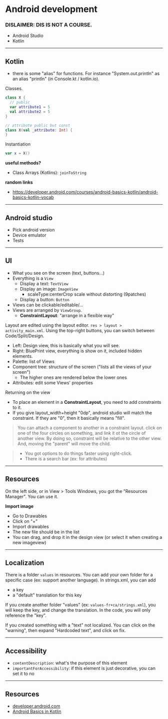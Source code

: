 # Android development

### DISLAIMER: DIS IS NOT A COURSE.

* Android Studio
* Kotlin

<hr class="sr">

## Kotlin

* there is some "alias" for functions. For instance "System.out.println" as an alias "println" (in Console.kt / kotlin.io).

Classes.

```kotlin
class X {
  // public
  var attribute1 = 5
  val attribute2 = 5
}

// attribute public but const
class X(val _attribute: Int) {
}
```

Instantiation

```kotlin
var x = X()
```

**useful methods?**

* Class Arrays (Kotlins): `joinToString`

**random links**

* https://developer.android.com/courses/android-basics-kotlin/android-basics-kotlin-vocab

<hr class="sr">

## Android studio

* Pick android version
* Device emulator
* Tests

<hr class="sl">

## UI

* What you see on the screen (text, buttons...)
* Everything is a `View`
  * Display a text: `TextView`
  * Display an image: `ImageView`
    * scaleType:centerCrop scale without distorting (9patches)
  * Display a button: `Button`
* Views can be clickable/editable/...
* Views are arranged by `ViewGroup`.
  * **ConstraintLayout**: "arrange in a flexible way"

Layout are edited using the layout editor. `res > layout > activity_main.xml`. Using the top-right buttons, you can switch between Code/Split/Design.

* Left: Design view, this is basically what you will see.
* Right: BluePrint view, everything is show on it, included hidden elements.
* Palette: list of Views
* Component tree: structure of the screen ("lists all the views of your screen")
  * The higher ones are rendered below the lower ones
* Attributes: edit some Views' properties

Returning on the view

* To place an element in a **ConstraintLayout**, you need to add constraints to it.
* If you give layout_width+height "0dp", android studio will match the constraint. If they are "0", then it basically means "fill".

> You can attach a component to another in a constraint layout. click on one of the four circles on something, and link it ot the circle of another view. By doing so, constraint will be relative to the other view. And, moving the "parent" will move the child.

> * You got options to do things faster using right-click.
> * There is a search bar (ex: for attributes)

<hr class="sr">

## Resources

On the left side, or in View > Tools Windows, you got the "Resources Manager". You can use it.

**Import image**

* Go to Drawables
* Click on "+"
* Import drawables
* The new file should be in the list
* You can drag, and drop it in the design view (or select it when creating a new imageview)

<hr class="sr">

## Localization

There is a folder `values` in resources. You can add your own folder for a specific case (ex: support another language). In strings.xml, you can add 

* a key
* a "default" translation for this key

If you create another folder "values" (ex: `values-fr+ca/strings.xml`), you will keep the key, and change the translation. In the code, you will only reference the "key".

If you created something with a "text" not localized. You can click on the "warning", then expand "Hardcoded text", and click on fix.

<hr class="sl">

## Accessibility

* `contentDescription`: what's the purpose of this element
* `importantForAccessibility`: if this element is just decorative, you can set it to no

<hr class="sr">

## Resources

* [developer.android.com](https://developer.android.com/guide)
* [Android Basics in Kotlin](https://developer.android.com/courses/android-basics-kotlin/course)